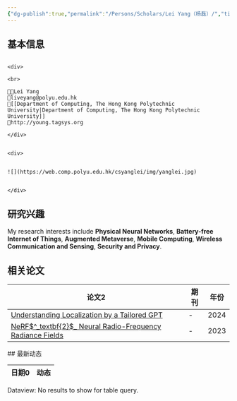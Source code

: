 ```yaml
---
{"dg-publish":true,"permalink":"/Persons/Scholars/Lei Yang（杨磊）/","title":"Associate Professor","tags":["scholar"]}
---
```


## 基本信息
````ad-flex

<div>

<br>

🧑‍🔬Lei Yang
📮liveyang@polyu.edu.hk
🏫[[Department of Computing, The Hong Kong Polytechnic University|Department of Computing, The Hong Kong Polytechnic University]]
🔗http://young.tagsys.org

</div>


<div>


![](https://web.comp.polyu.edu.hk/csyanglei/img/yanglei.jpg)


</div>

````
## 研究兴趣
My research interests include **Physical Neural Networks**, **Battery-free Internet of Things**, **Augmented Metaverse**, **Mobile Computing**, **Wireless Communication and Sensing**, **Security and Privacy**.

## 相关论文
<div><table class="dataview table-view-table"><thead class="table-view-thead"><tr class="table-view-tr-header"><th class="table-view-th"><span>论文</span><span class="dataview small-text">2</span></th><th class="table-view-th"><span>期刊</span></th><th class="table-view-th"><span>年份</span></th></tr></thead><tbody class="table-view-tbody"><tr><td><span><a data-tooltip-position="top" aria-label="Inputs/Zotero/Understanding Localization by a Tailored GPT.md" data-href="Inputs/Zotero/Understanding Localization by a Tailored GPT.md" href="Inputs/Zotero/Understanding Localization by a Tailored GPT.md" class="internal-link" target="_blank" rel="noopener">Understanding Localization by a Tailored GPT</a></span></td><td><span>-</span></td><td>2024</td></tr><tr><td><span><a data-tooltip-position="top" aria-label="Inputs/Zotero/NeRF$^_textbf{2}$_ Neural Radio-Frequency Radiance Fields.md" data-href="Inputs/Zotero/NeRF$^_textbf{2}$_ Neural Radio-Frequency Radiance Fields.md" href="Inputs/Zotero/NeRF$^_textbf{2}$_ Neural Radio-Frequency Radiance Fields.md" class="internal-link" target="_blank" rel="noopener">NeRF$^_textbf{2}$_ Neural Radio-Frequency Radiance Fields</a></span></td><td><span>-</span></td><td>2023</td></tr></tbody></table></div>
## 最新动态
<div><table class="dataview table-view-table"><thead class="table-view-thead"><tr class="table-view-tr-header"><th class="table-view-th"><span>日期</span><span class="dataview small-text">0</span></th><th class="table-view-th"><span>动态</span></th></tr></thead><tbody class="table-view-tbody"></tbody></table><div class="dataview dataview-error-box"><p class="dataview dataview-error-message">Dataview: No results to show for table query.</p></div></div>